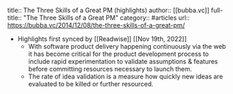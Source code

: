 title:: The Three Skills of a Great PM (highlights)
author:: [[bubba.vc]]
full-title:: "The Three Skills of a Great PM"
category:: #articles
url:: https://bubba.vc/2014/12/08/the-three-skills-of-a-great-pm/

- Highlights first synced by [[Readwise]] [[Nov 19th, 2022]]
	- With software product delivery happening continuously via the web it has become critical for the product development process to include rapid experimentation to validate assumptions & features before committing resources necessary to launch them.
	- The rate of idea validation is a measure how quickly new ideas are evaluated to be killed or further resourced.